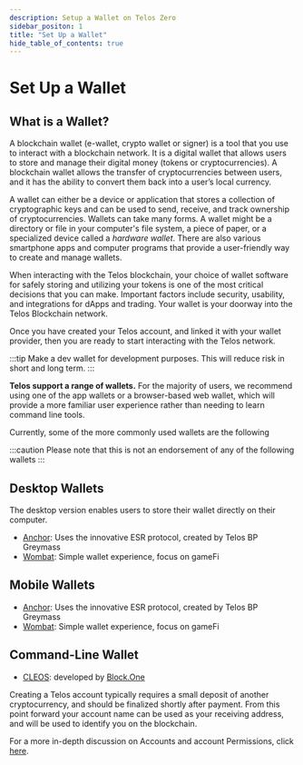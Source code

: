 ```yaml
---
description: Setup a Wallet on Telos Zero
sidebar_positon: 1
title: "Set Up a Wallet"
hide_table_of_contents: true
---
```


# Set Up a Wallet

## What is a Wallet?

A blockchain wallet (e-wallet, crypto wallet or signer) is a tool that you use to interact with a blockchain network. It is a digital wallet that allows users to store and manage their digital money (tokens or cryptocurrencies). A blockchain wallet allows the transfer of cryptocurrencies between users, and it has the ability to convert them back into a user’s local currency.

A wallet can either be a device or application that stores a collection of cryptographic keys and can be used to send, receive, and track ownership of cryptocurrencies. Wallets can take many forms. A wallet might be a directory or file in your computer's file system, a piece of paper, or a specialized device called a _hardware wallet_. There are also various smartphone apps and computer programs that provide a user-friendly way to create and manage wallets.

When interacting with the Telos blockchain, your choice of wallet software for safely storing and utilizing your tokens is one of the most critical decisions that you can make. Important factors include security, usability, and integrations for dApps and trading. Your wallet is your doorway into the Telos Blockchain network.

Once you have created your Telos account, and linked it with your wallet provider, then you are ready to start interacting with the Telos network.

:::tip
Make a dev wallet for development purposes. This will reduce risk in short and long term.
:::

**Telos support a range of wallets.** For the majority of users, we recommend using one of the app wallets or a browser-based web wallet, which will provide a more familiar user experience rather than needing to learn command line tools.

Currently, some of the more commonly used wallets are the following

:::caution
Please note that this is not an endorsement of any of the following wallets
:::

## Desktop Wallets

The desktop version enables users to store their wallet directly on their computer.

- [Anchor](https://greymass.com/en/anchor): Uses the innovative ESR protocol, created by Telos BP Greymass
- [Wombat](https://www.wombat.app/): Simple wallet experience, focus on gameFi

## Mobile Wallets

- [Anchor](https://greymass.com/en/anchor): Uses the innovative ESR protocol, created by Telos BP Greymass
- [Wombat](https://www.wombat.app/): Simple wallet experience, focus on gameFi

## Command-Line Wallet

- [CLEOS](../../zero/developer-environment/cleos.md): developed by [Block.One](https://block.one)

Creating a Telos account typically requires a small deposit of another cryptocurrency, and should be finalized shortly after payment. From this point forward your account name can be used as your receiving address, and will be used to identify you on the blockchain.

For a more in-depth discussion on Accounts and account Permissions, click [here](../../zero/about/accounts.md).
